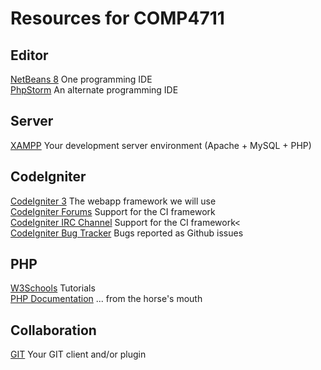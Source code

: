 # Resources for COMP4711

## Editor
[NetBeans 8](https://netbeans.org/downloads/) One programming IDE  
[PhpStorm](https://www.jetbrains.com/student/) An alternate programming IDE

## Server
[XAMPP](https://bitnami.com/stack/wamp) Your development server environment (Apache + MySQL + PHP)  

## CodeIgniter
[CodeIgniter 3](http://www.codeigniter.com) The webapp framework we will use  
[CodeIgniter Forums](http://forum.codeigniter.com) Support for the CI framework  
[CodeIgniter IRC Channel](http://webchat.freenode.net/?channels=%23codeigniter&amp;uio=d4%22) Support for the CI framework<  
[CodeIgniter Bug Tracker](https://github.com/bcit-ci/CodeIgniter/issues) Bugs reported as Github issues  

## PHP
[W3Schools](http://www.w3schools.com/php/default.asp) Tutorials   
[PHP Documentation](http://ca3.php.net/manual/en/) ... from the horse's mouth  

## Collaboration
[GIT](http://git-scm.com/downloads) Your GIT client and/or plugin  
